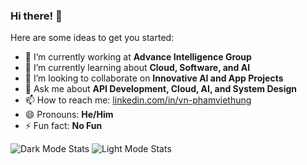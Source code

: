 ### Hi there! 👋
Here are some ideas to get you started:

- 🔭 I’m currently working at **Advance Intelligence Group**
- 🌱 I’m currently learning about **Cloud, Software, and AI**
- 👯 I’m looking to collaborate on **Innovative AI and App Projects**
- 💬 Ask me about **API Development, Cloud, AI, and System Design**
- 📫 How to reach me: [linkedin.com/in/vn-phamviethung](https://www.linkedin.com/in/vn-phamviethung)
- 😄 Pronouns: **He/Him**
- ⚡ Fun fact: **No Fun**

<!-- Dark Mode -->
<picture>
  <source srcset="https://github-readme-stats.vercel.app/api?username=pham0084&theme=vue-dark&show_icons=true" media="(prefers-color-scheme: dark)">
  <img src="https://github-readme-stats.vercel.app/api/top-langs/?username=pham0084&hide_progress=true&theme=vue" alt="Dark Mode Stats" media="(prefers-color-scheme: dark)">
</picture>

<!-- Light Mode -->
<picture>
  <source srcset="https://github-readme-stats.vercel.app/api?username=pham0084&theme=vue&show_icons=true" media="(prefers-color-scheme: light), (prefers-color-scheme: no-preference)">
  <img src="https://github-readme-stats.vercel.app/api/top-langs/?username=pham0084&hide_progress=true&theme=vue" alt="Light Mode Stats">
</picture>
